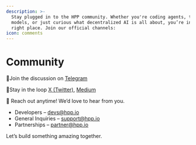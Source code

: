 ```yaml
---
description: >-
  Stay plugged in to the HPP community. Whether you're coding agents, training
  models, or just curious what decentralized AI is all about, you’re in the
  right place. Join our official channels:
icon: comments
---
```


# Community

💬Join the discussion on [Telegram](https://t.me/aergoofficial)

📢Stay in the loop [X (Twitter)](https://x.com/aergo_io), [Medium](https://medium.com/aergo)

📩 Reach out anytime! We’d love to hear from you.

* Developers – devs@hpp.io
* General Inquiries – support@hpp.io
* Partnerships – partner@hpp.io

Let’s build something amazing together.


